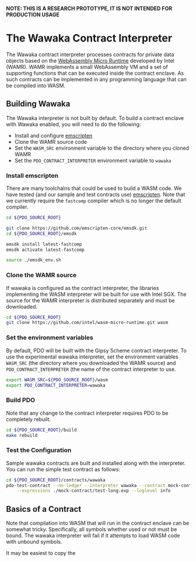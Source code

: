 <!--- -*- mode: markdown; fill-column: 100 -*- --->
<!---
Licensed under Creative Commons Attribution 4.0 International License
https://creativecommons.org/licenses/by/4.0/
--->

**NOTE: THIS IS A RESEARCH PROTOTYPE, IT IS NOT INTENDED FOR PRODUCTION USAGE**

# The Wawaka Contract Interpreter #

The Wawaka contract interpreter processes contracts for private data
objects based on the
[WebAssembly Micro Runtime](https://github.com/intel/wasm-micro-runtime)
developed by Intel (WAMR). WAMR implements a small WebAssembly VM and a
set of supporting functions that can be executed inside the contract
enclave. As such contracts can be implemented in any programming
language that can be compiled into WASM.

## Building Wawaka ##

The Wawaka interpreter is not built by default. To build a contract
enclave with Wawaka enabled, you will need to do the following:

  * Install and configure [emscripten](https://emscripten.org/)
  * Clone the WAMR source code
  * Set the `WASM_SRC` environment variable to the directory where you cloned WAMR
  * Set the `PDO_CONTRACT_INTERPRETER` environment variable to `wawaka`

### Install emscripten ###

There are many toolchains that could be used to build a WASM code. We have tested (and our sample
and test contracts use) [emscripten](https://emscripten.org/). Note that we currently require the `fastcomp` compiler which is no longer the default compiler.

```bash
cd ${PDO_SOURCE_ROOT}

git clone https://github.com/emscripten-core/emsdk.git
cd ${PDO_SOURCE_ROOT}/emsdk

emsdk install latest-fastcomp
emsdk activate latest-fastcomp

source ./emsdk_env.sh
```

### Clone the WAMR source ###

If wawaka is configured as the contract interpreter, the libraries implementing the WASM interpreter
will be built for use with Intel SGX. The source for the WAMR interpreter is distributed separately and must be downloaded.

```bash
cd ${PDO_SOURCE_ROOT}
git clone https://github.com/intel/wasm-micro-runtime.git wasm
```

### Set the environment variables ###

By default, PDO will be built with the Gipsy Scheme contract interpreter. To use the experimental wawaka interpreter, set the environment variables `WASM_SRC` (the directory where you downloaded the WAMR source) and `PDO_CONTRACT_INTERPRETER` (the name of the contract interpreter to use.

```bash
export WASM_SRC=${PDO_SOURCE_ROOT}/wasm
export PDO_CONTRACT_INTERPRETER=wawaka
```

### Build PDO ###

Note that any change to the contract interpreter requires PDO to be completely rebuilt.

```bash
cd ${PDO_SOURCE_ROOT}/build
make rebuild
```

### Test the Configuration ###

Sample wawaka contracts are built and installed along with the
interpreter. You can run the simple test contract as follows:

```bash
cd ${PDO_SOURCE_ROOT}/contracts/wawaka
pdo-test-contract --no-ledger --interpreter wawaka --contract mock-contract \
    --expressions ./mock-contract/test-long.exp --loglevel info
```

## Basics of a Contract ##

Note that compilation into WASM that will run in the contract enclave can be somewhat tricky. Specifically, all symbols whether used or not must be bound. The wawaka interpreter will fail if it attempts to load WASM code with unbound symbols.

It may be easiest to copy the
